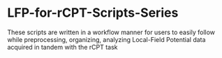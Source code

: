 # LFP-for-rCPT-Scripts-Series
These scripts are written in a workflow manner for users to easily follow while preprocessing, organizing, analyzing Local-Field Potential data acquired in tandem with the rCPT task
